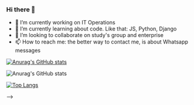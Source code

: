 ### Hi there 👋



- 🔭 I’m currently working on IT Operations
- 🌱 I’m currently learning about code. Like that: JS, Python, Django
- 👯 I’m looking to collaborate on study's group and enterprise
- 📫 How to reach me: the better way to contact me, is about Whatsapp messages

[![Anurag's GitHub stats](https://github-readme-stats.vercel.app/api?username=borbabeats)](https://github.com/borbabeats/github-readme-stats)

![Anurag's GitHub stats](https://github-readme-stats.vercel.app/api?username=borbabeats&show_icons=true&theme=nord)

[![Top Langs](https://github-readme-stats.vercel.app/api/top-langs/?username=borbabeats&layout=compact)](https://github.com/borbabeats/github-readme-stats)



-->
